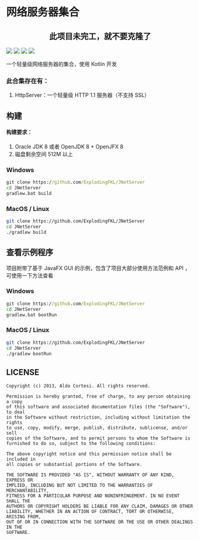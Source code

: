 # 网络服务器集合

<h2 align="center" style="text-fill:red;text-color:red;">此项目未完工，就不要克隆了</h2>

![](https://img.shields.io/badge/LICENSE-MIT-green.svg)  ![](https://img.shields.io/badge/CODE-Kotlin-green.svg)  ![](https://img.shields.io/badge/BUILD-Gradle-green.svg)  ![](https://img.shields.io/badge/TYPE-Application-green.svg)  

一个轻量级网络服务器的集合，使用 Kotlin 开发



### 此合集存在有：

1. HttpServer：一个轻量级 HTTP 1.1 服务器（不支持 SSL）


## 构建

#### 构建要求：

1. Oracle JDK 8 或者 OpenJDK 8 +  OpenJFX 8
2. 磁盘剩余空间 512M 以上 

### Windows

```cmd
git clone https://github.com/ExplodingFKL/JNetServer
cd JNetServer
gradlew.bat build
```

### MacOS / Linux

```bash
git clone https://github.com/ExplodingFKL/JNetServer
cd JNetServer
./gradlew build
```


## 查看示例程序

项目附带了基于 JavaFX GUI 的示例，包含了项目大部分使用方法范例和 API ，可使用一下方法查看

### Windows

```cmd
git clone https://github.com/ExplodingFKL/JNetServer
cd JNetServer
gradlew.bat bootRun
```

### MacOS / Linux

```bash
git clone https://github.com/ExplodingFKL/JNetServer
cd JNetServer
./gradlew bootRun
```



## LICENSE

```
Copyright (c) 2013, Aldo Cortesi. All rights reserved.

Permission is hereby granted, free of charge, to any person obtaining a copy
of this software and associated documentation files (the "Software"), to deal
in the Software without restriction, including without limitation the rights
to use, copy, modify, merge, publish, distribute, sublicense, and/or sell
copies of the Software, and to permit persons to whom the Software is
furnished to do so, subject to the following conditions:

The above copyright notice and this permission notice shall be included in
all copies or substantial portions of the Software.

THE SOFTWARE IS PROVIDED "AS IS", WITHOUT WARRANTY OF ANY KIND, EXPRESS OR
IMPLIED, INCLUDING BUT NOT LIMITED TO THE WARRANTIES OF MERCHANTABILITY,
FITNESS FOR A PARTICULAR PURPOSE AND NONINFRINGEMENT. IN NO EVENT SHALL THE
AUTHORS OR COPYRIGHT HOLDERS BE LIABLE FOR ANY CLAIM, DAMAGES OR OTHER
LIABILITY, WHETHER IN AN ACTION OF CONTRACT, TORT OR OTHERWISE, ARISING FROM,
OUT OF OR IN CONNECTION WITH THE SOFTWARE OR THE USE OR OTHER DEALINGS IN THE
SOFTWARE.
```